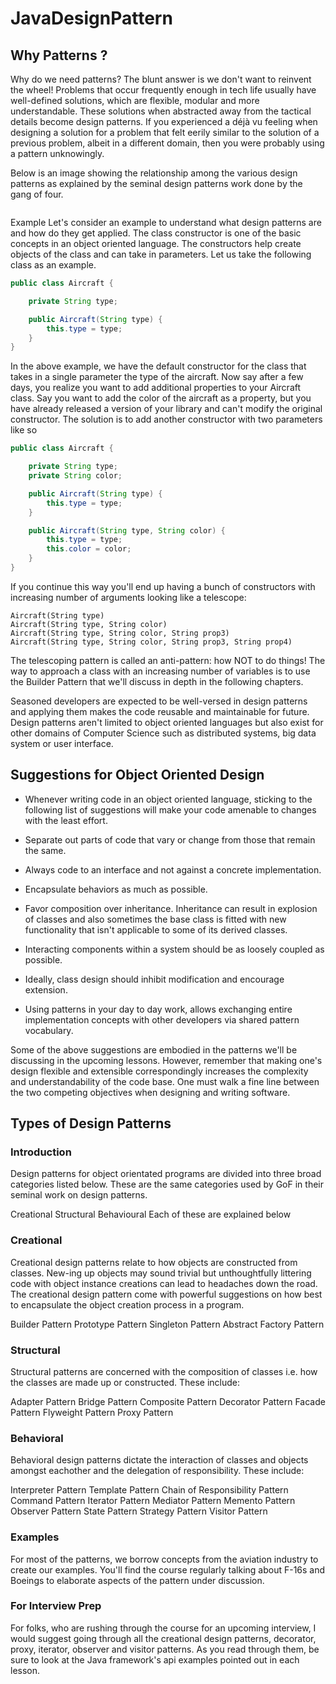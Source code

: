 # JavaDesignPattern
## Why Patterns ?
Why do we need patterns? The blunt answer is we don't want to reinvent the wheel! Problems that occur frequently enough in tech life usually have well-defined solutions, which are flexible, modular and more understandable. These solutions when abstracted away from the tactical details become design patterns. If you experienced a déjà vu feeling when designing a solution for a problem that felt eerily similar to the solution of a previous problem, albeit in a different domain, then you were probably using a pattern unknowingly.

Below is an image showing the relationship among the various design patterns as explained by the seminal design patterns work done by the gang of four.

<img src = ""/>

Example
Let's consider an example to understand what design patterns are and how do they get applied. The class constructor is one of the basic concepts in an object oriented language. The constructors help create objects of the class and can take in parameters. Let us take the following class as an example.

``` java
public class Aircraft {

    private String type;

    public Aircraft(String type) {
        this.type = type;
    }
}
```

In the above example, we have the default constructor for the class that takes in a single parameter the type of the aircraft. Now say after a few days, you realize you want to add additional properties to your Aircraft class. Say you want to add the color of the aircraft as a property, but you have already released a version of your library and can't modify the original constructor. The solution is to add another constructor with two parameters like so

``` java
public class Aircraft {

    private String type;
    private String color;

    public Aircraft(String type) {
        this.type = type;
    }

    public Aircraft(String type, String color) {
        this.type = type;
        this.color = color;
    }
}

```

If you continue this way you'll end up having a bunch of constructors with increasing number of arguments looking like a telescope:

``` text
Aircraft(String type)
Aircraft(String type, String color)
Aircraft(String type, String color, String prop3)
Aircraft(String type, String color, String prop3, String prop4)  

```
  
The telescoping pattern is called an anti-pattern: how NOT to do things! The way to approach a class with an increasing number of variables is to use the Builder Pattern that we'll discuss in depth in the following chapters.

Seasoned developers are expected to be well-versed in design patterns and applying them makes the code reusable and maintainable for future. Design patterns aren't limited to object oriented languages but also exist for other domains of Computer Science such as distributed systems, big data system or user interface.


## Suggestions for Object Oriented Design
* Whenever writing code in an object oriented language, sticking to the following list of suggestions will make your code amenable to changes with the least effort.

* Separate out parts of code that vary or change from those that remain the same.

* Always code to an interface and not against a concrete implementation.

* Encapsulate behaviors as much as possible.

* Favor composition over inheritance. Inheritance can result in explosion of classes and also sometimes the base class is fitted with new functionality that isn't applicable to some of its derived classes.

* Interacting components within a system should be as loosely coupled as possible.

* Ideally, class design should inhibit modification and encourage extension.

* Using patterns in your day to day work, allows exchanging entire implementation concepts with other developers via shared pattern vocabulary.

Some of the above suggestions are embodied in the patterns we'll be discussing in the upcoming lessons. However, remember that making one's design flexible and extensible correspondingly increases the complexity and understandability of the code base. One must walk a fine line between the two competing objectives when designing and writing software.

## Types of Design Patterns

### Introduction
Design patterns for object orientated programs are divided into three broad categories listed below. These are the same categories used by GoF in their seminal work on design patterns.

Creational
Structural
Behavioural
Each of these are explained below

### Creational
Creational design patterns relate to how objects are constructed from classes. New-ing up objects may sound trivial but unthoughtfully littering code with object instance creations can lead to headaches down the road. The creational design pattern come with powerful suggestions on how best to encapsulate the object creation process in a program.

Builder Pattern
Prototype Pattern
Singleton Pattern
Abstract Factory Pattern

### Structural
Structural patterns are concerned with the composition of classes i.e. how the classes are made up or constructed. These include:

Adapter Pattern
Bridge Pattern
Composite Pattern
Decorator Pattern
Facade Pattern
Flyweight Pattern
Proxy Pattern

### Behavioral
Behavioral design patterns dictate the interaction of classes and objects amongst eachother and the delegation of responsibility. These include:

Interpreter Pattern
Template Pattern
Chain of Responsibility Pattern
Command Pattern
Iterator Pattern
Mediator Pattern
Memento Pattern
Observer Pattern
State Pattern
Strategy Pattern
Visitor Pattern

### Examples
For most of the patterns, we borrow concepts from the aviation industry to create our examples. You'll find the course regularly talking about F-16s and Boeings to elaborate aspects of the pattern under discussion.

### For Interview Prep
For folks, who are rushing through the course for an upcoming interview, I would suggest going through all the creational design patterns, decorator, proxy, iterator, observer and visitor patterns. As you read through them, be sure to look at the Java framework's api examples pointed out in each lesson.
